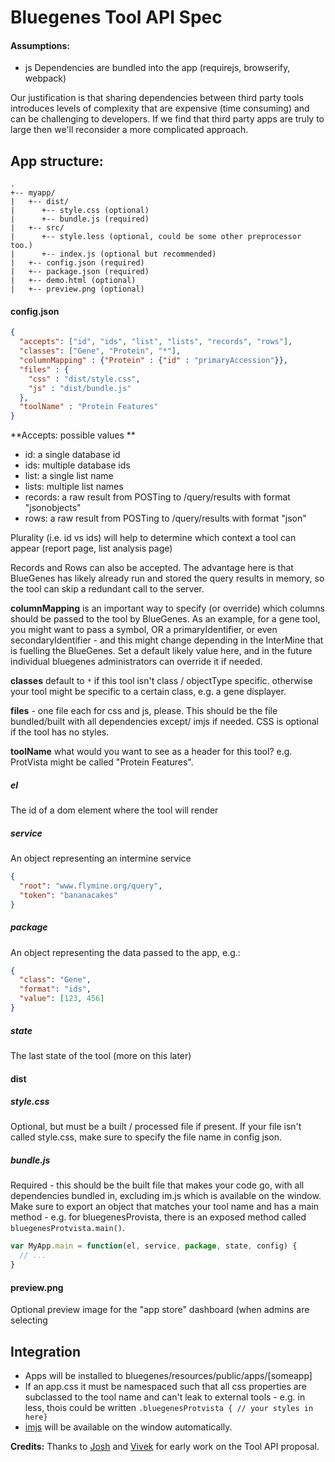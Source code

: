 # Bluegenes Tool API Spec


#### Assumptions:

* js Dependencies are bundled into the app (requirejs, browserify, webpack)

Our justification is that sharing dependencies between third party tools introduces levels of complexity that are expensive (time consuming) and can be challenging to developers. If we find that third party apps are truly to large then we'll reconsider a more complicated approach.

## App structure:

```
.
+-- myapp/
|   +-- dist/
|      +-- style.css (optional)
|      +-- bundle.js (required)
|   +-- src/
|      +-- style.less (optional, could be some other preprocessor too.)
|      +-- index.js (optional but recommended)
|   +-- config.json (required)
|   +-- package.json (required)
|   +-- demo.html (optional)
|   +-- preview.png (optional)
```

#### config.json
```json
{
  "accepts": ["id", "ids", "list", "lists", "records", "rows"],
  "classes": ["Gene", "Protein", "*"],
  "columnMapping" : {"Protein" : {"id" : "primaryAccession"}},
  "files" : {
    "css" : "dist/style.css",
    "js" : "dist/bundle.js"
  },
  "toolName" : "Protein Features"
}
```
**Accepts: possible values **

* id: a single database id  
* ids: multiple database ids  
* list: a single list name  
* lists: multiple list names  
* records: a raw result from POSTing to /query/results with format "jsonobjects"  
* rows: a raw result from POSTing to /query/results with format "json"  

Plurality (i.e. id vs ids) will help to determine which context a tool can appear (report page, list analysis page)

Records and Rows can also be accepted. The advantage here is that BlueGenes has likely already run and stored the query results in memory, so the tool can skip a redundant call to the server.

**columnMapping** is an important way to specify (or override) which columns should be passed to the tool by BlueGenes. As an example, for a gene tool, you might want to pass a symbol, OR a primaryIdentifier, or even secondaryIdentifier - and this might change depending in the InterMine that is fuelling the BlueGenes. Set a default likely value here, and in the future individual bluegenes administrators can override it if needed.

**classes** default to `*` if this tool isn't class / objectType specific. otherwise your tool might be specific to a certain class, e.g. a gene displayer.

**files** - one file each for css and js, please. This should be the file bundled/built with all dependencies except/ imjs if needed. CSS is optional if the tool has no styles.

**toolName** what would you want to see as a header for this tool? e.g. ProtVista might be called "Protein Features".

##### el

The id of a dom element where the tool will render

##### service

An object representing an intermine service  

```json
{
  "root": "www.flymine.org/query",
  "token": "bananacakes"
}
```

##### package

An object representing the data passed to the app, e.g.:

```json
{
  "class": "Gene",
  "format": "ids",
  "value": [123, 456]
}
```

##### state

The last state of the tool (more on this later)

#### dist
##### style.css
Optional, but must be a built / processed file if present. If your file isn't called style.css, make sure to specify the file name in config json.
##### bundle.js
Required - this should be the built file that makes your code go, with all dependencies bundled in, excluding im.js which is available on the window. Make sure to export an object that matches your tool name and has  a main method - e.g. for bluegenesProvista, there is an exposed method called `bluegenesProtvista.main()`.

```javascript
var MyApp.main = function(el, service, package, state, config) {
  // ...
}
```

#### preview.png

Optional preview image for the "app store" dashboard (when admins are selecting  

## Integration

* Apps will be installed to bluegenes/resources/public/apps/[someapp]
* If an app.css it must be namespaced such that all css properties are subclassed to the tool name and can't leak to external tools - e.g. in less, thois could be written `.bluegenesProtvista { // your styles in here}`
* [imjs](https://www.npmjs.com/package/imjs) will be available on the window automatically.

**Credits:** Thanks to [Josh](https://gist.github.com/joshkh/76091f1182d425934c1c5dbe2644d23a) and [Vivek](https://gist.github.com/vivekkrish/2e5e4128efbbf2014c194aae6b83d245) for early work on the Tool API proposal.
